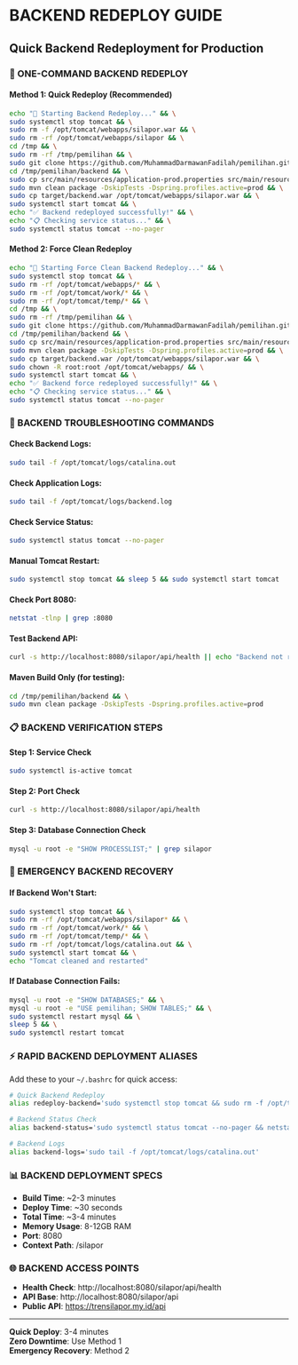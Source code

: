 # BACKEND REDEPLOY GUIDE
## Quick Backend Redeployment for Production

### 🚀 ONE-COMMAND BACKEND REDEPLOY

#### **Method 1: Quick Redeploy (Recommended)**
```bash
echo "🔄 Starting Backend Redeploy..." && \
sudo systemctl stop tomcat && \
sudo rm -f /opt/tomcat/webapps/silapor.war && \
sudo rm -rf /opt/tomcat/webapps/silapor && \
cd /tmp && \
sudo rm -rf /tmp/pemilihan && \
sudo git clone https://github.com/MuhammadDarmawanFadilah/pemilihan.git /tmp/pemilihan && \
cd /tmp/pemilihan/backend && \
sudo cp src/main/resources/application-prod.properties src/main/resources/application.properties && \
sudo mvn clean package -DskipTests -Dspring.profiles.active=prod && \
sudo cp target/backend.war /opt/tomcat/webapps/silapor.war && \
sudo systemctl start tomcat && \
echo "✅ Backend redeployed successfully!" && \
echo "📋 Checking service status..." && \
sudo systemctl status tomcat --no-pager
```

#### **Method 2: Force Clean Redeploy**
```bash
echo "🔄 Starting Force Clean Backend Redeploy..." && \
sudo systemctl stop tomcat && \
sudo rm -rf /opt/tomcat/webapps/* && \
sudo rm -rf /opt/tomcat/work/* && \
sudo rm -rf /opt/tomcat/temp/* && \
cd /tmp && \
sudo rm -rf /tmp/pemilihan && \
sudo git clone https://github.com/MuhammadDarmawanFadilah/pemilihan.git /tmp/pemilihan && \
cd /tmp/pemilihan/backend && \
sudo cp src/main/resources/application-prod.properties src/main/resources/application.properties && \
sudo mvn clean package -DskipTests -Dspring.profiles.active=prod && \
sudo cp target/backend.war /opt/tomcat/webapps/silapor.war && \
sudo chown -R root:root /opt/tomcat/webapps/ && \
sudo systemctl start tomcat && \
echo "✅ Backend force redeployed successfully!" && \
echo "📋 Checking service status..." && \
sudo systemctl status tomcat --no-pager
```

### 🔧 BACKEND TROUBLESHOOTING COMMANDS

#### **Check Backend Logs:**
```bash
sudo tail -f /opt/tomcat/logs/catalina.out
```

#### **Check Application Logs:**
```bash
sudo tail -f /opt/tomcat/logs/backend.log
```

#### **Check Service Status:**
```bash
sudo systemctl status tomcat --no-pager
```

#### **Manual Tomcat Restart:**
```bash
sudo systemctl stop tomcat && sleep 5 && sudo systemctl start tomcat
```

#### **Check Port 8080:**
```bash
netstat -tlnp | grep :8080
```

#### **Test Backend API:**
```bash
curl -s http://localhost:8080/silapor/api/health || echo "Backend not responding"
```

#### **Maven Build Only (for testing):**
```bash
cd /tmp/pemilihan/backend && \
sudo mvn clean package -DskipTests -Dspring.profiles.active=prod
```

### 📋 BACKEND VERIFICATION STEPS

#### **Step 1: Service Check**
```bash
sudo systemctl is-active tomcat
```

#### **Step 2: Port Check**
```bash
curl -s http://localhost:8080/silapor/api/health
```

#### **Step 3: Database Connection Check**
```bash
mysql -u root -e "SHOW PROCESSLIST;" | grep silapor
```

### 🚨 EMERGENCY BACKEND RECOVERY

#### **If Backend Won't Start:**
```bash
sudo systemctl stop tomcat && \
sudo rm -rf /opt/tomcat/webapps/silapor* && \
sudo rm -rf /opt/tomcat/work/* && \
sudo rm -rf /opt/tomcat/temp/* && \
sudo rm -rf /opt/tomcat/logs/catalina.out && \
sudo systemctl start tomcat && \
echo "Tomcat cleaned and restarted"
```

#### **If Database Connection Fails:**
```bash
mysql -u root -e "SHOW DATABASES;" && \
mysql -u root -e "USE pemilihan; SHOW TABLES;" && \
sudo systemctl restart mysql && \
sleep 5 && \
sudo systemctl restart tomcat
```

### ⚡ RAPID BACKEND DEPLOYMENT ALIASES

Add these to your `~/.bashrc` for quick access:

```bash
# Quick Backend Redeploy
alias redeploy-backend='sudo systemctl stop tomcat && sudo rm -f /opt/tomcat/webapps/silapor.war && sudo rm -rf /opt/tomcat/webapps/silapor && cd /tmp && sudo rm -rf /tmp/pemilihan && sudo git clone https://github.com/MuhammadDarmawanFadilah/pemilihan.git /tmp/pemilihan && cd /tmp/pemilihan/backend && sudo cp src/main/resources/application-prod.properties src/main/resources/application.properties && sudo mvn clean package -DskipTests -Dspring.profiles.active=prod && sudo cp target/backend.war /opt/tomcat/webapps/silapor.war && sudo systemctl start tomcat'

# Backend Status Check
alias backend-status='sudo systemctl status tomcat --no-pager && netstat -tlnp | grep :8080'

# Backend Logs
alias backend-logs='sudo tail -f /opt/tomcat/logs/catalina.out'
```

### 📊 BACKEND DEPLOYMENT SPECS
- **Build Time**: ~2-3 minutes
- **Deploy Time**: ~30 seconds
- **Total Time**: ~3-4 minutes
- **Memory Usage**: 8-12GB RAM
- **Port**: 8080
- **Context Path**: /silapor

### 🌐 BACKEND ACCESS POINTS
- **Health Check**: http://localhost:8080/silapor/api/health
- **API Base**: http://localhost:8080/silapor/api
- **Public API**: https://trensilapor.my.id/api

---
**Quick Deploy**: 3-4 minutes  
**Zero Downtime**: Use Method 1  
**Emergency Recovery**: Method 2
